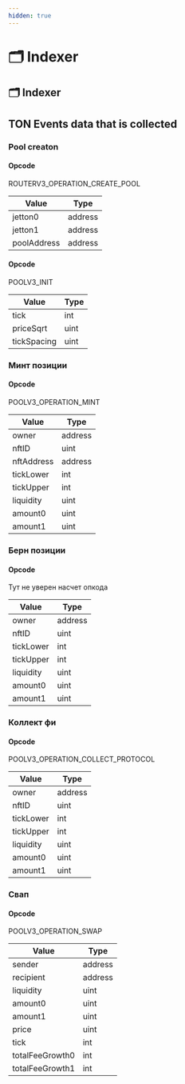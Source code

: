 ```yaml
---
hidden: true
---
```


# 🗂️ Indexer

## 🗂️ Indexer

## TON Events data that is collected

### Pool creaton

#### Opcode

ROUTERV3\_OPERATION\_CREATE\_POOL

| **Value**   | **Type** |
| ----------- | -------- |
| jetton0     | address  |
| jetton1     | address  |
| poolAddress | address  |

#### Opcode

POOLV3\_INIT

| **Value**   | **Type** |
| ----------- | -------- |
| tick        | int      |
| priceSqrt   | uint     |
| tickSpacing | uint     |

### Минт позиции

#### Opcode

POOLV3\_OPERATION\_MINT

| **Value**  | **Type** |
| ---------- | -------- |
| owner      | address  |
| nftID      | uint     |
| nftAddress | address  |
| tickLower  | int      |
| tickUpper  | int      |
| liquidity  | uint     |
| amount0    | uint     |
| amount1    | uint     |

### Берн позиции

#### Opcode

Тут не уверен насчет опкода

| **Value** | **Type** |
| --------- | -------- |
| owner     | address  |
| nftID     | uint     |
| tickLower | int      |
| tickUpper | int      |
| liquidity | uint     |
| amount0   | uint     |
| amount1   | uint     |

### Коллект фи

#### Opcode

POOLV3\_OPERATION\_COLLECT\_PROTOCOL

| **Value** | **Type** |
| --------- | -------- |
| owner     | address  |
| nftID     | uint     |
| tickLower | int      |
| tickUpper | int      |
| liquidity | uint     |
| amount0   | uint     |
| amount1   | uint     |

### Свап

#### Opcode

POOLV3\_OPERATION\_SWAP

| **Value**       | **Type** |
| --------------- | -------- |
| sender          | address  |
| recipient       | address  |
| liquidity       | uint     |
| amount0         | uint     |
| amount1         | uint     |
| price           | uint     |
| tick            | int      |
| totalFeeGrowth0 | int      |
| totalFeeGrowth1 | int      |

